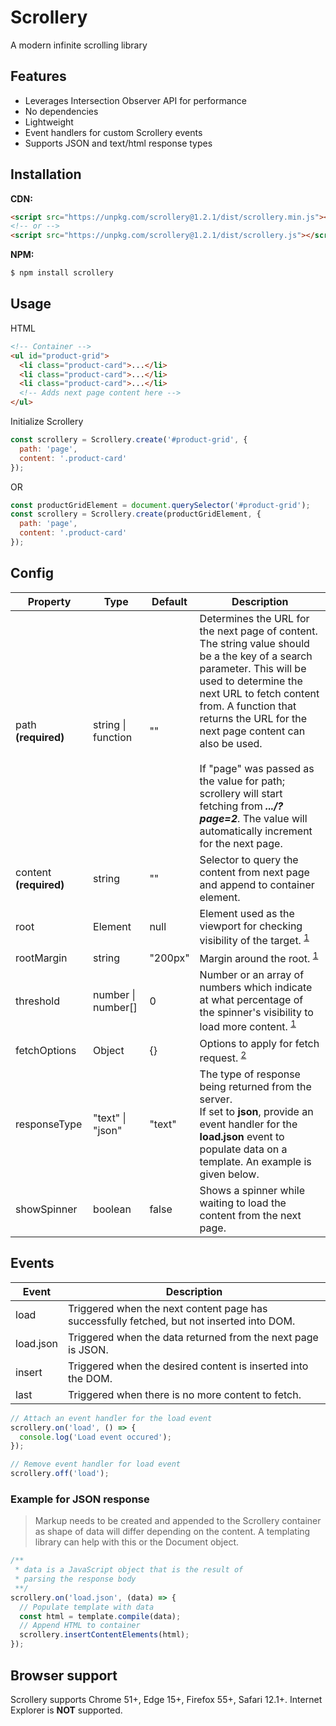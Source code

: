 # Scrollery

A modern infinite scrolling library

## Features

- Leverages Intersection Observer API for performance
- No dependencies
- Lightweight
- Event handlers for custom Scrollery events
- Supports JSON and text/html response types

## Installation

**CDN:**

```html
<script src="https://unpkg.com/scrollery@1.2.1/dist/scrollery.min.js"></script>
<!-- or -->
<script src="https://unpkg.com/scrollery@1.2.1/dist/scrollery.js"></script>
```

**NPM:**

```js
$ npm install scrollery
```

## Usage

HTML

```html
<!-- Container -->
<ul id="product-grid">
  <li class="product-card">...</li>
  <li class="product-card">...</li>
  <li class="product-card">...</li>
  <!-- Adds next page content here -->
</ul>
```

Initialize Scrollery

```js
const scrollery = Scrollery.create('#product-grid', {
  path: 'page',
  content: '.product-card'
});
```

OR

```js
const productGridElement = document.querySelector('#product-grid');
const scrollery = Scrollery.create(productGridElement, {
  path: 'page',
  content: '.product-card'
});
```

## Config

| Property               | Type               | Default | Description                                                                                                                                                                                                                                                                                                                                                                                                                             |
| ---------------------- | ------------------ | ------- | --------------------------------------------------------------------------------------------------------------------------------------------------------------------------------------------------------------------------------------------------------------------------------------------------------------------------------------------------------------------------------------------------------------------------------------- |
| path **(required)**    | string \| function | ""      | Determines the URL for the next page of content. The string value should be a the key of a search parameter. This will be used to determine the next URL to fetch content from. A function that returns the URL for the next page content can also be used.<br/> <br/> If "page" was passed as the value for path; scrollery will start fetching from **_.../?page=2_**. The value will automatically increment for the next page. <br> |
| content **(required)** | string             | ""      | Selector to query the content from next page and append to container element.                                                                                                                                                                                                                                                                                                                                                           |
| root                   | Element            | null    | Element used as the viewport for checking visibility of the target. <sup>[1](https://developer.mozilla.org/en-US/docs/Web/API/Intersection_Observer_API)</sup>                                                                                                                                                                                                                                                                          |
| rootMargin             | string             | "200px" | Margin around the root. <sup>[1](https://developer.mozilla.org/en-US/docs/Web/API/Intersection_Observer_API)</sup>                                                                                                                                                                                                                                                                                                                      |
| threshold              | number \| number[] | 0       | Number or an array of numbers which indicate at what percentage of the spinner's visibility to load more content. <sup>[1](https://developer.mozilla.org/en-US/docs/Web/API/Intersection_Observer_API)</sup>                                                                                                                                                                                                                            |
| fetchOptions           | Object             | {}      | Options to apply for fetch request. <sup>[2](https://developer.mozilla.org/en-US/docs/Web/API/fetch)<sup>                                                                                                                                                                                                                                                                                                                               |
| responseType           | "text" \| "json"   | "text"  | The type of response being returned from the server. <br> If set to **json**, provide an event handler for the **load.json** event to populate data on a template. An example is given below.                                                                                                                                                                                                                                           |
| showSpinner            | boolean            | false   | Shows a spinner while waiting to load the content from the next page.                                                                                                                                                                                                                                                                                                                                                                   |

## Events

| Event     | Description                                                                               |
| --------- | ----------------------------------------------------------------------------------------- |
| load      | Triggered when the next content page has successfully fetched, but not inserted into DOM. |
| load.json | Triggered when the data returned from the next page is JSON.                              |
| insert    | Triggered when the desired content is inserted into the DOM.                              |
| last      | Triggered when there is no more content to fetch.                                         |

```js
// Attach an event handler for the load event
scrollery.on('load', () => {
  console.log('Load event occured');
});

// Remove event handler for load event
scrollery.off('load');
```

### Example for JSON response

> Markup needs to be created and appended to the Scrollery container as shape of data will differ depending on the content. A templating library can help with this or the Document object.

```js
/**
 * data is a JavaScript object that is the result of
 * parsing the response body
 **/
scrollery.on('load.json', (data) => {
  // Populate template with data
  const html = template.compile(data);
  // Append HTML to container
  scrollery.insertContentElements(html);
});
```

## Browser support

Scrollery supports Chrome 51+, Edge 15+, Firefox 55+, Safari 12.1+. Internet Explorer is **NOT** supported.
